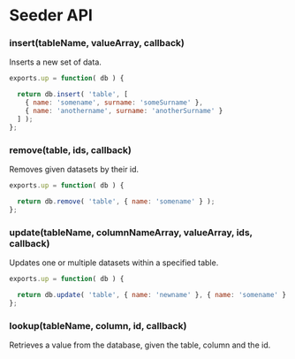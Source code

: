 # Seeder API

### insert(tableName, valueArray, callback)

Inserts a new set of data.

```javascript
exports.up = function( db ) {

  return db.insert( 'table', [
    { name: 'somename', surname: 'someSurname' },
    { name: 'anothername', surname: 'anotherSurname' }
  ] );
};
```

### remove(table, ids, callback)

Removes given datasets by their id.

```javascript
exports.up = function( db ) {

  return db.remove( 'table', { name: 'somename' } );
};
```

### update(tableName, columnNameArray, valueArray, ids, callback)

Updates one or multiple datasets within a specified table.

```javascript
exports.up = function( db ) {

  return db.update( 'table', { name: 'newname' }, { name: 'somename' } );
};
```

### lookup(tableName, column, id, callback)

Retrieves a value from the database, given the table, column and the id.
